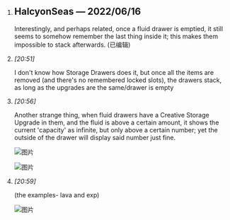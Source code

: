 1. ## HalcyonSeas *—* 2022/06/16

   Interestingly, and perhaps related, once a fluid drawer is emptied, it still seems to somehow remember the last thing inside it; this makes them impossible to stack afterwards. (已编辑)

   

   

   

   

2. *[*20:51*]*

   I don't know how Storage Drawers does it, but once all the items are removed (and there's no remembered locked slots), the drawers stack, as long as the upgrades are the same/drawer is empty

   

   

   

   

3. *[*20:56*]*

   Another strange thing, when fluid drawers have a Creative Storage Upgrade in them, and the fluid is above a certain amount, it shows the current 'capacity' as infinite, but only above a certain number; yet the outside of the drawer will display said number just fine.

   

   ![图片](https://media.discordapp.net/attachments/960550368343887942/986977451278229524/unknown.png?width=400&height=248)

   

   ![图片](https://media.discordapp.net/attachments/960550368343887942/986977451693453362/unknown.png?width=400&height=240)

   

   

   

   

4. *[*20:59*]*

   (the examples- lava and exp)

   

   ![图片](https://media.discordapp.net/attachments/960550368343887942/986978300415078430/unknown.png?width=353&height=300)

   

   

   

   